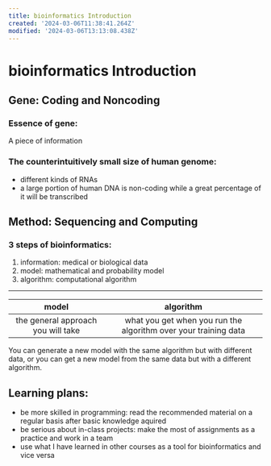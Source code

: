 ```yaml
---
title: bioinformatics Introduction
created: '2024-03-06T11:38:41.264Z'
modified: '2024-03-06T13:13:08.438Z'
---
```


# bioinformatics Introduction
## Gene: Coding and Noncoding
### Essence of gene:
 A piece of information
### The counterintuitively small size of human genome:
- different kinds of RNAs
- a large portion of human DNA is non-coding while a great percentage of it will be transcribed
## Method: Sequencing and Computing
### 3 steps of bioinformatics:
1. information: medical or biological data
2. model: mathematical and probability model
3. algorithm: computational algorithm

---
|model|algorithm|
|:---:|:---:|
|the general approach you will take|what you get when you run the algorithm over your training data|
You can generate a new model with the same algorithm but with different data, or you can get a new model from the same data but with a different algorithm.
## Learning plans:
- be more skilled in programming: read the recommended material on a regular basis after basic knowledge aquired
- be serious about in-class projects: make the most of assignments as a practice and work in a team
- use what I have learned in other courses as a tool for bioinformatics and vice versa


